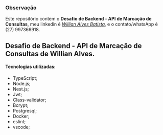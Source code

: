 ### Observação

Este repositório contem o **Desafio de Backend - API de Marcação de Consultas**, meu linkedin é  _[Willian Alves Batista](https://www.linkedin.com/in/willian-alves-batista-60aa6a180/)_, e o contato/whatsApp é (27) 997366918.


## Desafio de Backend - API de Marcação de Consultas de Willian Alves.

#### Tecnologias utilizadas:

  - TypeScript;
  - Node.js;
  - Nest.js;
  - Jwt;
  - Class-validator;
  - Bcrypt;
  - Postgresql;
  - Docker;
  - eslint;
  - vscode;
